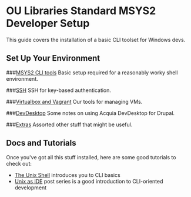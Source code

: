 # OU Libraries Standard MSYS2 Developer Setup

This guide covers the installation of a basic CLI toolset for Windows devs.

## Set Up Your Environment

###[MSYS2 CLI tools](./01-msys2.md)
Basic setup required for a reasonably worky shell environment. 

###[SSH](02-ssh.md)
SSH for key-based authentication.

###[Virtualbox and Vagrant](03-vms.md)
Our tools for managing VMs.

###[DevDesktop](04-devdesktop.md)
Some notes on using Acquia DevDesktop for Drupal. 

###[Extras](05-extras.md)
Assorted other stuff that might be useful.


## Docs and Tutorials 

Once you've got all this stuff installed, here are some good tutorials to check out:

* [The Unix Shell](http://swcarpentry.github.io/shell-novice/) introduces you to CLI basics 
* [Unix as IDE](https://sanctum.geek.nz/arabesque/series/unix-as-ide/) post series is a good introduction to CLI-oriented development

